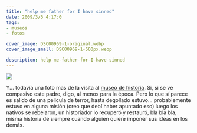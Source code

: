 ```yaml
---
title: "help me father for I have sinned"
date: 2009/3/6 4:17:0
tags: 
- museos
- fotos

cover_image: DSC00969-1-original.webp
cover_image_small: DSC00969-1-500px.webp

description: help-me-father-for-I-have-sinned
---
```



[![](DSC00969-1)](DSC00969-1-original.webp)  

Y... todavía una foto mas de la visita al <a href="http://sic.gob.mx/ficha.php?table=museo&table_id=600">museo de historia</a>. Si, si se ve compasivo este padre, digo, al menos para la época. Pero lo que sí parece es salido de una película de terror, hasta degollado estuvo... probablemente estuvo en alguna misión (creo que debí haber apuntado eso) luego los nativos se rebelaron, un historiador lo recuperó y restauró, bla bla bla, misma historia de siempre cuando alguien quiere imponer sus ideas en los demás.
